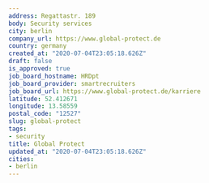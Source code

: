 ```yaml
---
address: Regattastr. 189
body: Security services
city: berlin
company_url: https://www.global-protect.de
country: germany
created_at: "2020-07-04T23:05:18.626Z"
draft: false
is_approved: true
job_board_hostname: HRDpt
job_board_provider: smartrecruiters
job_board_url: https://www.global-protect.de/karriere
latitude: 52.412671
longitude: 13.58559
postal_code: "12527"
slug: global-protect
tags:
- security
title: Global Protect
updated_at: "2020-07-04T23:05:18.626Z"
cities:
- berlin
---
```

